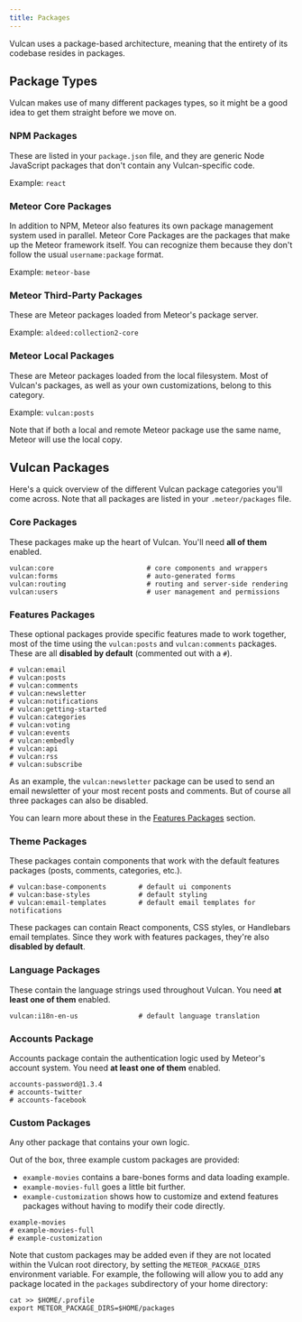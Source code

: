 ```yaml
---
title: Packages
---
```


Vulcan uses a package-based architecture, meaning that the entirety of its codebase resides in packages.

## Package Types

Vulcan makes use of many different packages types, so it might be a good idea to get them straight before we move on.

### NPM Packages

These are listed in your `package.json` file, and they are generic Node JavaScript packages that don't contain any Vulcan-specific code. 

Example: `react`

### Meteor Core Packages

In addition to NPM, Meteor also features its own package management system used in parallel. Meteor Core Packages are the packages that make up the Meteor framework itself. You can recognize them because they don't follow the usual `username:package` format.

Example: `meteor-base`

### Meteor Third-Party Packages

These are Meteor packages loaded from Meteor's package server. 

Example: `aldeed:collection2-core`

### Meteor Local Packages

These are Meteor packages loaded from the local filesystem. Most of Vulcan's packages, as well as your own customizations, belong to this category.

Example: `vulcan:posts`

Note that if both a local and remote Meteor package use the same name, Meteor will use the local copy. 

## Vulcan Packages

Here's a quick overview of the different Vulcan package categories you'll come across. Note that all packages are listed in your `.meteor/packages` file. 

### Core Packages

These packages make up the heart of Vulcan. You'll need **all of them** enabled. 

```
vulcan:core                       # core components and wrappers
vulcan:forms                      # auto-generated forms
vulcan:routing                    # routing and server-side rendering
vulcan:users                      # user management and permissions
```

### Features Packages

These optional packages provide specific features made to work together, most of the time using the `vulcan:posts` and `vulcan:comments` packages. These are all **disabled by default** (commented out with a `#`). 

```
# vulcan:email
# vulcan:posts
# vulcan:comments
# vulcan:newsletter
# vulcan:notifications
# vulcan:getting-started
# vulcan:categories
# vulcan:voting
# vulcan:events
# vulcan:embedly
# vulcan:api
# vulcan:rss
# vulcan:subscribe
```

As an example, the `vulcan:newsletter` package can be used to send an email newsletter of your most recent posts and comments. But of course all three packages can also be disabled. 

You can learn more about these in the [Features Packages](features-packages.html) section. 

### Theme Packages

These packages contain components that work with the default features packages (posts, comments, categories, etc.).

```
# vulcan:base-components        # default ui components
# vulcan:base-styles            # default styling
# vulcan:email-templates        # default email templates for notifications
```

These packages can contain React components, CSS styles, or Handlebars email templates. Since they work with features packages, they're also **disabled by default**. 

### Language Packages

These contain the language strings used throughout Vulcan. You need **at least one of them** enabled. 

```
vulcan:i18n-en-us               # default language translation
```

### Accounts Package

Accounts package contain the authentication logic used by Meteor's account system. You need **at least one of them** enabled.

```
accounts-password@1.3.4
# accounts-twitter
# accounts-facebook
```

### Custom Packages

Any other package that contains your own logic. 

Out of the box, three example custom packages are provided:

- `example-movies` contains a bare-bones forms and data loading example. 
- `example-movies-full` goes a little bit further.
- `example-customization` shows how to customize and extend features packages without having to modify their code directly. 

```
example-movies
# example-movies-full
# example-customization
```

Note that custom packages may be added even if they are not located within the Vulcan root directory, by setting the `METEOR_PACKAGE_DIRS` environment variable. For example, the following will allow you to add any package located in the `packages` subdirectory of your home directory:

```
cat >> $HOME/.profile
export METEOR_PACKAGE_DIRS=$HOME/packages
```
